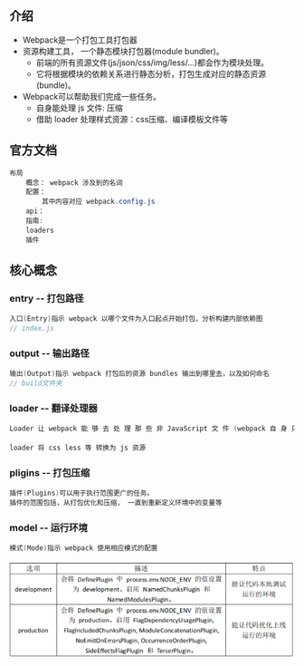 ## 介绍

* Webpack是一个打包工具打包器
* 资源构建工具， 一个静态模块打包器(module bundler)。
    * 前端的所有资源文件(js/json/css/img/less/...)都会作为模块处理。
    * 它将根据模块的依赖关系进行静态分析，打包生成对应的静态资源(bundle)。
* Webpack可以帮助我们完成一些任务。
    * 自身能处理 js 文件: 压缩
    * 借助 loader 处理样式资源：css压缩、编译模板文件等

## 官方文档

```java
布局
    概念： webpack 涉及到的名词
    配置：
    	其中内容对应 webpack.config.js
    api：  
    指南: 
    loaders
    插件
```



## 核心概念

### entry -- 打包路径

```java
入口(Entry)指示 webpack 以哪个文件为入口起点开始打包，分析构建内部依赖图
// index.js    
```



### output -- 输出路径

```java
输出(Output)指示 webpack 打包后的资源 bundles 输出到哪里去，以及如何命名
// build文件夹    
```



### loader -- 翻译处理器

```java
Loader 让 webpack 能 够 去 处 理 那 些 非 JavaScript 文 件 (webpack 自 身 只 理 解 JavaScript)
    
loader 将 css less 等 转换为 js 资源    
```



### pligins -- 打包压缩

```java
插件(Plugins)可以用于执行范围更广的任务。
插件的范围包括，从打包优化和压缩， 一直到重新定义环境中的变量等
```

### model -- 运行环境

```java
模式(Mode)指示 webpack 使用相应模式的配置
```

![image-20210524172059394](image-20210524172059394.png)
